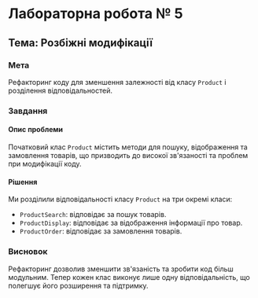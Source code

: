 # Лабораторна робота № 5

## Тема: Розбіжні модифікації

### Мета
Рефакторинг коду для зменшення залежності від класу `Product` і розділення відповідальностей.

### Завдання

#### Опис проблеми
Початковий клас `Product` містить методи для пошуку, відображення та замовлення товарів, що призводить до високої зв'язаності та проблем при модифікації коду.

#### Рішення
Ми розділили відповідальності класу `Product` на три окремі класи:
- `ProductSearch`: відповідає за пошук товарів.
- `ProductDisplay`: відповідає за відображення інформації про товар.
- `ProductOrder`: відповідає за замовлення товарів.

### Висновок
Рефакторинг дозволив зменшити зв'язаність та зробити код більш модульним. Тепер кожен клас виконує лише одну відповідальність, що полегшує його розширення та підтримку.
